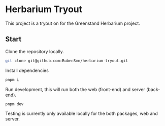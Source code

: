 # Herbarium Tryout

This project is a tryout on for the Greenstand Herbarium project.

## Start

Clone the repository locally.

```sh
git clone git@github.com:RubenSmn/herbarium-tryout.git
```

Install dependencies

```sh
pnpm i
```

Run development, this will run both the web (front-end) and server (back-end).

```sh
pnpm dev
```

Testing is currently only available locally for the both packages, web and server.
